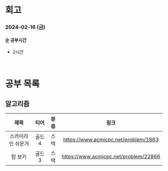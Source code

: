 # 회고

### 2024-02-16 (금)

#### 순 공부시간

- 2시간

<br>

# 공부 목록

## 알고리즘

|       제목        |  티어  | 분류 |                 링크                  |
| :---------------: | :----: | :--: | :-----------------------------------: |
| 스카이라인 쉬운거 | 골드 4 | 스택 | https://www.acmicpc.net/problem/1863  |
|      탑 보기      | 골드 3 | 스택 | https://www.acmicpc.net/problem/22866 |
